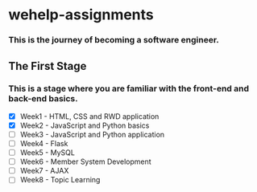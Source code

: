 # wehelp-assignments
### This is the journey of becoming a software engineer.


## The First Stage
### **This is a stage where you are familiar with the front-end and back-end basics.**

- [x] Week1 - HTML, CSS and RWD application
- [x] Week2 - JavaScript and Python basics
- [ ] Week3 - JavaScript and Python application
- [ ] Week4 - Flask
- [ ] Week5 - MySQL
- [ ] Week6 - Member System Development
- [ ] Week7 - AJAX
- [ ] Week8 - Topic Learning